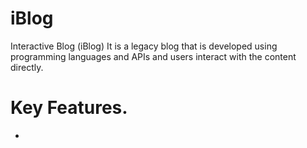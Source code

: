 # iBlog
Interactive Blog (iBlog) It is a legacy blog that is developed using programming languages ​​and APIs and users interact with the content directly.

# Key Features.
- 
<!--stackedit_data:
eyJoaXN0b3J5IjpbNTYzMzU5MzQ1LDI1NzczNDc2N119
-->